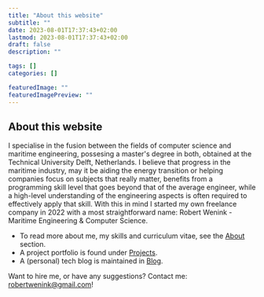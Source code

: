```yaml
---
title: "About this website"
subtitle: ""
date: 2023-08-01T17:37:43+02:00
lastmod: 2023-08-01T17:37:43+02:00
draft: false
description: ""

tags: []
categories: []

featuredImage: ""
featuredImagePreview: ""
---
```


## About this website
I specialise in the fusion between the fields of computer science and maritime engineering, possesing a master's degree in both, obtained at the Technical University Delft, Netherlands. I believe that progress in the maritime industry, may it be aiding the energy transition or helping companies focus on subjects that really matter, benefits from a programming skill level that goes beyond that of the average engineer, while a high-level understanding of the engineering aspects is often required to effectively apply that skill. With this in mind I started my own freelance company in 2022 with a most straightforward name: Robert Wenink -
Maritime Engineering & Computer Science. 

- To read more about me, my skills and curriculum vitae, see the [About](/about/) section.
- A project portfolio is found under [Projects](/projects/).
- A (personal) tech blog is maintained in [Blog](/posts/).

Want to hire me, or have any suggestions? Contact me: <robertwenink@gmail.com>!

